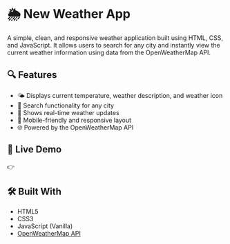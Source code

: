 # 🌦️ New Weather App

A simple, clean, and responsive weather application built using HTML, CSS, and JavaScript. It allows users to search for any city and instantly view the current weather information using data from the OpenWeatherMap API.

## 🔍 Features

- 🌤️ Displays current temperature, weather description, and weather icon
- 🔎 Search functionality for any city
- 🧭 Shows real-time weather updates
- 📱 Mobile-friendly and responsive layout
- 🌐 Powered by the OpenWeatherMap API

## 🚀 Live Demo

👉 [
](https://adorable-pasca-10b233.netlify.app/)

## 🛠️ Built With

- HTML5
- CSS3
- JavaScript (Vanilla)
- [OpenWeatherMap API](https://openweathermap.org/api)
